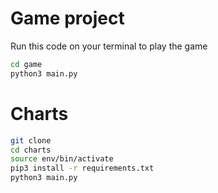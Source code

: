 # Game project

Run this code on your terminal to play the game

```sh
cd game
python3 main.py
```

# Charts
```sh
git clone
cd charts
source env/bin/activate
pip3 install -r requirements.txt
python3 main.py
```
